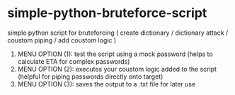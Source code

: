 # simple-python-bruteforce-script
simple python script for bruteforcing ( create dictionary / dictionary attack / coustom piping / add coustom logic )

1)  MENU OPTION (1): test the script using a mock password (helps to calculate ETA for complex passwords)
2)  MENU OPTION (2): executes your coustom logic added to the script (helpful for piping passwords directly onto target)
3)  MENU OPTION (3): saves the output to a .txt file for later use
